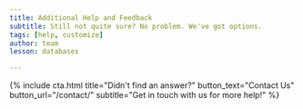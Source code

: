 ```yaml
---
title: Additional Help and Feedback
subtitle: Still not quite sure? No problem. We've got options.
tags: [help, customize]
author: team
lesson: databases

---
```


{% include cta.html title="Didn't find an answer?" button_text="Contact Us" button_url="/contact/" subtitle="Get in touch with us for more help!" %}
